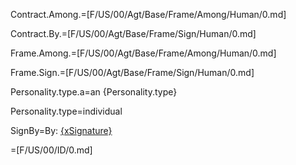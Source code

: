 Contract.Among.=[F/US/00/Agt/Base/Frame/Among/Human/0.md]

Contract.By.=[F/US/00/Agt/Base/Frame/Sign/Human/0.md]

Frame.Among.=[F/US/00/Agt/Base/Frame/Among/Human/0.md]

Frame.Sign.=[F/US/00/Agt/Base/Frame/Sign/Human/0.md]

Personality.type.a=an {Personality.type}

Personality.type=individual

SignBy=By: <u>{xSignature}</u>

=[F/US/00/ID/0.md]